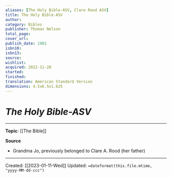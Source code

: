 ```yaml
---
aliases: [The Holy Bible-ASV, Clare Rood ASV]
title: The Holy Bible-ASV
author: 
category: Bibles
publisher: Thomas Nelson
total_page: 
cover_url: 
publish_date: 1901
isbn10: 
isbn13: 
source: 
wishlist:
acquired: 2022-11-28 
started: 
finished: 
translation: American Standard Version
dimensions: 4.5x6.5x1.625
---
```

# *The Holy Bible-ASV* 

--- 
**Topic**: [[The Bible]]

**Source**
- Grandma Jo, previously belonged to Clare A. Rood (her father)

---
Created: [[2023-01-11-Wed]]
Updated: `=dateformat(this.file.mtime, "yyyy-MM-dd-ccc")`

